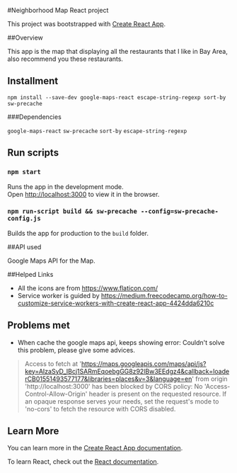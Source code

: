 #Neighborhood Map React project

This project was bootstrapped with [Create React App](https://github.com/facebook/create-react-app).

##Overview

This app is the map that displaying all the restaurants that I like in Bay Area, also recommend you these restaurants.

## Installment

  `npm install --save-dev google-maps-react escape-string-regexp sort-by sw-precache`

###Dependencies

  `google-maps-react`
  `sw-precache`
  `sort-by`
  `escape-string-regexp`


## Run scripts  

### `npm start`

Runs the app in the development mode.<br>
Open [http://localhost:3000](http://localhost:3000) to view it in the browser.


### `npm run-script build && sw-precache --config=sw-precache-config.js`

Builds the app for production to the `build` folder.<br>

##API used

Google Maps API for the Map.

##Helped Links

- All the icons are from https://www.flaticon.com/
- Service worker is guided by https://medium.freecodecamp.org/how-to-customize-service-workers-with-create-react-app-4424dda6210c

## Problems met

- When cache the google maps api, keeps showing error: Couldn't solve this problem, please give some advices.
 > Access to fetch at 'https://maps.googleapis.com/maps/api/js?key=AIzaSyD_IBcj1SARmEqoebgGG8z92lBw3EEdgz4&callback=loaderCB01551493577177&libraries=places&v=3&language=en' from origin 'http://localhost:3000' has been blocked by CORS policy: No 'Access-Control-Allow-Origin' header is present on the requested resource. If an opaque response serves your needs, set the request's mode to 'no-cors' to fetch the resource with CORS disabled.


## Learn More

You can learn more in the [Create React App documentation](https://facebook.github.io/create-react-app/docs/getting-started).

To learn React, check out the [React documentation](https://reactjs.org/).
